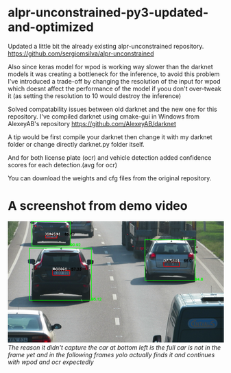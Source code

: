 # alpr-unconstrained-py3-updated-and-optimized

Updated a little bit the already existing alpr-unconstrained repository. https://github.com/sergiomsilva/alpr-unconstrained

Also since keras model for wpod is working way slower than the darknet models it was creating a bottleneck for the inference, to avoid this problem I've introduced a trade-off by changing the resolution of the input for wpod which doesnt affect the performance of the model if yoou don't over-tweak it (as setting the resolution to 10 would destroy the inference)

Solved compatability issues between old darknet and the new one for this repository. I've compiled darknet using cmake-gui in Windows from AlexeyAB's repository https://github.com/AlexeyAB/darknet

A tip would be first compile your darknet then change it with my darknet folder or change directly darknet.py folder itself.

And for both license plate (ocr) and vehicle detection added confidence scores for each detection.(avg for ocr)

You can download the weights and cfg files from the original repository.

# A screenshot from demo video

![Alt text](1_output.png?raw=true "Screenshot")
*The reason it didn't capture the car at bottom left is the full car is not in the frame yet and in the following frames yolo actually finds it and continues with wpod and ocr expectedly*

